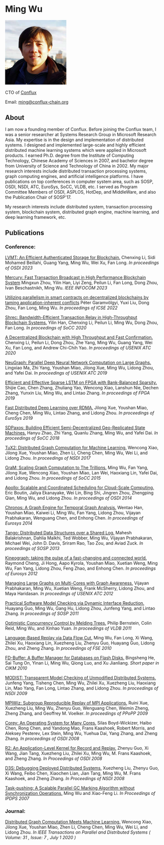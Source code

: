# Ming Wu
<p><img src="ming.jpg" width="200" /></p>

CTO of [Conflux](https://www.conflux-chain.org)

Email: ming@conflux-chain.org

## About
I am now a founding member of Conflux. Before joining the Conflux team, I was a senior researcher at Systems Research Group in Microsoft Research Asia. My expertise is in the design and implementation of distributed systems. I designed and implemented large-scale and highly efficient distributed machine learning systems which were applied in Microsoft products. I earned Ph.D. degree from the Institute of Computing Technology, Chinese Academy of Sciences in 2007, and bachelor degree from University of Science and Technology of China in 2002. My major research interests include distributed transaction processing systems, graph computing engines, and artificial intelligence platforms. I have publications on top conferences in computer system area, such as SOSP, OSDI, NSDI, ATC, EuroSys, SoCC, VLDB, etc. I served as Program Committee Members of OSDI, ASPLOS, HotDep, and MiddleWare, and also the Publication Chair of SOSP'17.

My research interests include distributed system, transaction processing system, blockchain system, distributed graph engine, machine learning, and deep learning framework, etc.

## Publications
### Conference:

[LVMT: An Efficient Authenticated Storage for Blockchain.](https://www.usenix.org/system/files/osdi23-li-chenxing.pdf) Chenxing Li, Sidi Mohamed Beillahi, Guang Yang, Ming Wu, Wei Xu, Fan Long. *In proceedings of OSDI 2023*

[Mercury: Fast Transaction Broadcast in High Performance Blockchain System](https://infocom.info/day/2/track/Track%20A) Mingxun Zhou, Yilin Han, Liyi Zeng, Peilun Li, Fan Long, Dong Zhou, Ivan Beschastnikh, Ming Wu. *IEEE INFOCOM 2023*

[Utilizing parallelism in smart contracts on decentralized blockchains by taming application-inherent conflicts](https://dl.acm.org/doi/10.1145/3510003.3510086) Péter Garamvölgyi, Yuxi Liu, Dong Zhou, Fan Long, Ming Wu. *In proceedings of ICSE 2022*

[Shrec: Bandwidth-Efficient Transaction Relay in High-Throughput Blockchain Systems.](https://dl.acm.org/doi/10.1145/3419111.3421283) Yilin Han, Chenxing Li, Peilun Li, Ming Wu, Dong Zhou, Fan Long. *In proceedings of SoCC 2020*

[A Decentralized Blockchain with High Throughput and Fast Confirmation.](https://www.usenix.org/system/files/atc20-li-chenxing.pdf) Chenxing Li, Peilun Li, Dong Zhou, Zhe Yang, Ming Wu, Guang Yang, Wei Xu, Fan Long, and Andrew Chi-Chih Yao. *In proceedings of USENIX ATC 2020*

[NeuGraph: Parallel Deep Neural Network Computation on Large Graphs.](https://www.usenix.org/conference/atc19/presentation/ma) Lingxiao Ma, Zhi Yang, Youshan Miao, Jilong Xue, Ming Wu, Lidong Zhou, and Yafei Dai. *In proceedings of USENIX ATC 2019*

[Efficient and Effective Sparse LSTM on FPGA with Bank-Balanced Sparsity.](https://dl.acm.org/citation.cfm?id=3293898) Shijie Cao, Chen Zhang, Zhuliang Yao, Wencong Xiao, Lanshun Nie, Dechen Zhang, Yunxin Liu, Ming Wu, and Lintao Zhang. *In proceedings of FPGA 2019*

[Fast Distributed Deep Learning over RDMA.](https://dl.acm.org/citation.cfm?id=3303975) Jilong Xue, Youshan Miao, Cheng Chen, Ming Wu, Lintao Zhang, and Lidong Zhou. *In proceedings of EuroSys 2019*

[SDPaxos: Building Efficient Semi-Decentralized Geo-Replicated State Machines.](https://www.microsoft.com/en-us/research/uploads/prod/2018/09/172-zhao.pdf) Hanyu Zhao, Zhi Yang, Quanlu Zhang, Ming Wu, and Yafei Dai. *In proceedings of SoCC 2018*

[TuX2: Distributed Graph Computation for Machine Learning.](https://www.usenix.org/system/files/conference/nsdi17/nsdi17-xiao.pdf) Wencong Xiao, Jilong Xue, Youshan Miao, Zhen Li, Cheng Chen, Ming Wu, Wei Li, and Lidong Zhou. *In proceedings of NSDI 2017*

[GraM: Scaling Graph Computation to The Trillions.](https://dl.acm.org/citation.cfm?id=2806849&dl=ACM&coll=DL) Ming Wu, Fan Yang, Jilong Xue, Wencong Xiao, Youshan Miao, Lan Wei, Haoxiang Lin, Yafei Dai, and Lidong Zhou. *In proceedings of SoCC 2015*

[Apollo: Scalable and Coordinated Scheduling for Cloud-Scale Computing.](https://www.usenix.org/system/files/conference/osdi14/osdi14-paper-boutin_0.pdf) Eric Boutin, Jaliya Ekanayake, Wei Lin, Bing Shi, Jingren Zhou, Zhengping Qian, Ming Wu, and Lidong Zhou. *In proceedings of OSDI 2014*

[Chronos: A Graph Engine for Temporal Graph Analysis.](https://dl.acm.org/citation.cfm?id=2592799) Wentao Han, Youshan Miao, Kaiwei Li, Ming Wu, Fan Yang, Lidong Zhou, Vijayan Prabhakaran, Wenguang Chen, and Enhong Chen. *In proceedings of Eurosys 2014*

[Tango: Distributed Data Structures over a Shared Log.](https://dl.acm.org/citation.cfm?id=2522732) Mahesh Balakrishnan, Dahlia Malkhi, Ted Wobber, Ming Wu, Vijayan Prabhakaran, Michael Wei, John D. Davis, Sriram Rao, Tao Zou, and Aviad Zuck. *In proceedings of SOSP 2013*

[Kineograph: taking the pulse of a fast-changing and connected world.](https://dl.acm.org/citation.cfm?id=2168846) Raymond Cheng, Ji Hong, Aapo Kyrola, Youshan Miao, Xuetian Weng, Ming Wu, Fan Yang, Lidong Zhou, Feng Zhao, and Enhong Chen. *In proceedings of Eurosys 2012*

[Managing Large Graphs on Multi-Cores with Graph Awareness.](https://www.usenix.org/system/files/conference/atc12/atc12-final182.pdf) Vijayan Prabhakaran, Ming Wu, Xuetian Weng, Frank McSherry, Lidong Zhou, and Maya Haridasan. *In proceedings of USENIX ATC 2012*

[Practical Software Model Checking via Dynamic Interface Reduction.](https://dl.acm.org/citation.cfm?id=2043582) Huayang Guo, Ming Wu, Gang Hu, Lidong Zhou, Junfeng Yang, and Lintao Zhang. *In proceedings of SOSP 2011*

[Optimistic Concurrency Control by Melding Trees.](http://www.vldb.org/pvldb/vol4/p944-bernstein.pdf) Philip Bernstein, Colin Reid, Ming Wu, and Xinhao Yuan. *In proceedings of VLDB 2011*

[Language-Based Replay via Data Flow Cut.](https://dl.acm.org/citation.cfm?id=1882322) Ming Wu, Fan Long, Xi Wang, Zhilei Xu, Haoxiang Lin, Xuezheng Liu, Zhenyu Guo, Huayang Guo, Lidong Zhou, and Zheng Zhang. *In proceedings of FSE 2010*

[FD-Buffer: A Buffer Manager for Databases on Flash Disks.](https://www.microsoft.com/en-us/research/wp-content/uploads/2016/02/SSDBuffer.pdf) Bingsheng He, Sai Tung On, Yinan Li, Ming Wu, Qiong Luo, and Xu Jianliang. *Short paper in CIKM 2010*

[MODIST: Transparent Model Checking of Unmodified Distributed Systems.](https://dl.acm.org/citation.cfm?id=1558992) Junfeng Yang, Tisheng Chen, Ming Wu, Zhilei Xu, Xuezheng Liu, Haoxiang Lin, Mao Yang, Fan Long, Lintao Zhang, and Lidong Zhou. *In proceedings of NSDI 2009*

[MPIWiz: Subgroup Reproducible Replay of MPI Applications.](https://dl.acm.org/citation.cfm?id=1504213) Ruini Xue, Xuezheng Liu, Ming Wu, Zhenyu Guo, Wenguang Chen, Weimin Zheng, Zheng Zhang, and Geoffrey M. Voelker. *In proceedings of PPoPP 2009*

[Corey: An Operating System for Many Cores.](https://www.usenix.org/legacy/event/osdi08/tech/full_papers/boyd-wickizer/boyd_wickizer.pdf) Silas Boyd-Wickizer, Haibo Chen, Rong Chen, and Yandong Mao, Frans Kaashoek, Robert Morris, and Aleksey Pesterev, Lex Stein, Ming Wu, Yuehua Dai, Yang Zhang, and Zheng Zhang. *In proceedings of OSDI 2008*

[R2: An Application-Level Kernel for Record and Replay.](https://dl.acm.org/citation.cfm?id=1855741.1855755) Zhenyu Guo, Xi Wang, Jian Tang, Xuezheng Liu, Zhilei Xu, Ming Wu, M. Frans Kaashoek, and Zheng Zhang. *In Proceedings of OSDI 2008*

[D3S: Debugging Deployed Distributed Systems.](https://www.usenix.org/conference/nsdi-08/d3s-debugging-deployed-distributed-systems) Xuezheng Liu, Zhenyu Guo, Xi Wang, Feibo Chen, Xiaochen Lian, Jian Tang, Ming Wu, M. Frans Kaashoek, and Zheng Zhang. *In Proceedings of NSDI 2008*

[Task-pushing: A Scalable Parallel GC Marking Algorithm without Synchronization Operations.](https://ieeexplore.ieee.org/document/4228045/citations?tabFilter=papers#citations) Ming Wu and Xiao-Feng Li. *In Proceedings of IPDPS 2007*

### Journal:

[Distributed Graph Computation Meets Machine Learning.](https://ieeexplore.ieee.org/document/8974443) Wencong Xiao, Jilong Xue, Youshan Miao, Zhen Li, Cheng Chen, Ming Wu, Wei Li, and Lidong Zhou. *In IEEE Transactions on Parallel and Distributed Systems ( Volume: 31 , Issue: 7 , July 1 2020 )*
